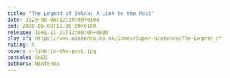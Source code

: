 ```yaml
---
title: "The Legend of Zelda: A Link to the Past"
date: 2020-06-08T12:30:00+0100
end: 2020-06-08T12:30:00+0100
release: 1991-11-21T12:00:00+0000
play_of: https://www.nintendo.co.uk/Games/Super-Nintendo/The-Legend-of-Zelda-A-Link-to-the-Past-841179.html
rating: 5
cover: a-link-to-the-past.jpg
console: SNES
authors: Nintendo
---
```

